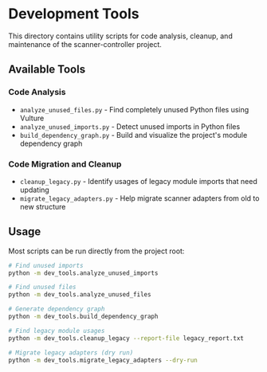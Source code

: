 # Development Tools

This directory contains utility scripts for code analysis, cleanup, and maintenance of the scanner-controller project.

## Available Tools

### Code Analysis
- `analyze_unused_files.py` - Find completely unused Python files using Vulture
- `analyze_unused_imports.py` - Detect unused imports in Python files
- `build_dependency_graph.py` - Build and visualize the project's module dependency graph

### Code Migration and Cleanup
- `cleanup_legacy.py` - Identify usages of legacy module imports that need updating
- `migrate_legacy_adapters.py` - Help migrate scanner adapters from old to new structure

## Usage

Most scripts can be run directly from the project root:

```bash
# Find unused imports
python -m dev_tools.analyze_unused_imports

# Find unused files
python -m dev_tools.analyze_unused_files

# Generate dependency graph
python -m dev_tools.build_dependency_graph

# Find legacy module usages
python -m dev_tools.cleanup_legacy --report-file legacy_report.txt

# Migrate legacy adapters (dry run)
python -m dev_tools.migrate_legacy_adapters --dry-run
```
